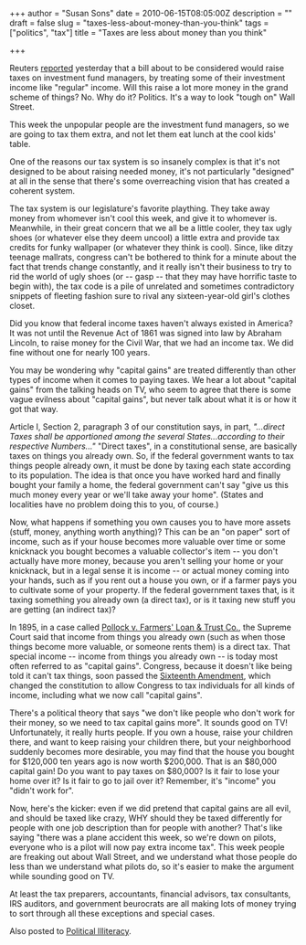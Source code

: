 +++
author = "Susan Sons"
date = 2010-06-15T08:05:00Z
description = ""
draft = false
slug = "taxes-less-about-money-than-you-think"
tags = ["politics", "tax"]
title = "Taxes are less about money than you think"

+++

Reuters [reported](http://www.reuters.com/article/idUSN1422565120100614) yesterday that a bill about to be considered would raise taxes on investment fund managers, by treating some of their investment income like "regular" income.  Will this raise a lot more money in the grand scheme of things?  No.  Why do it?  Politics.  It's a way to look "tough on" Wall Street.

This week the unpopular people are the investment fund managers, so we are going to tax them extra, and not let them eat lunch at the cool kids' table.

One of the reasons our tax system is so insanely complex is that it's not designed to be about raising needed money, it's not particularly "designed" at all in the sense that there's some overreaching vision that has created a coherent system.

The tax system is our legislature's favorite plaything.  They take away money from whomever isn't cool this week, and give it to whomever is.  Meanwhile, in their great concern that we all be a little cooler, they tax ugly shoes (or whatever else they deem uncool) a little extra and provide tax credits for funky wallpaper (or whatever they think is cool).  Since, like ditzy teenage mallrats, congress can't be bothered to think for a minute about the fact that trends change constantly, and it really isn't their business to try to rid the world of ugly shoes (or -- gasp -- that they may have horrific taste to begin with), the tax code is a pile of unrelated and sometimes contradictory snippets of fleeting fashion sure to rival any sixteen-year-old girl's clothes closet.

Did you know that federal income taxes haven't always existed in America?  It was not until the Revenue Act of 1861 was signed into law by Abraham Lincoln, to raise money for the Civil War, that we had an income tax.  We did fine without one for nearly 100 years.

You may be wondering why "capital gains" are treated differently than other types of income when it comes to paying taxes.  We hear a lot about "capital gains" from the talking heads on TV, who seem to agree that there is some vague evilness about "capital gains", but never talk about what it is or how it got that way.

Article I, Section 2, paragraph 3 of our constitution says, in part, *"...direct Taxes shall be apportioned among the several States...according to their respective Numbers..."*  "Direct taxes", in a constitutional sense, are basically taxes on things you already own.  So, if the federal government wants to tax things people already own, it must be done by taxing each state according to its population.  The idea is that once you have worked hard and finally bought your family a home, the federal government can't say "give us this much money every year or we'll take away your home".  (States and localities have no problem doing this to you, of course.)

Now, what happens if something you own causes you to have more assets (stuff, money, anything worth anything)?  This can be an "on paper" sort of income, such as if your house becomes more valuable over time or some knicknack you bought becomes a valuable collector's item -- you don't actually have more money, because you aren't selling your home or your knicknack, but in a legal sense it is income -- or actual money coming into your hands, such as if you rent out a house you own, or if a farmer pays you to cultivate some of your property.  If the federal government taxes that, is it taxing something you already own (a direct tax), or is it taxing new stuff you are getting (an indirect tax)?

In 1895, in a case called [Pollock v. Farmers' Loan & Trust Co.](http://en.wikipedia.org/wiki/Pollock_v._Farmers%27_Loan_%26_Trust_Co.), the Supreme Court said that income from things you already own (such as when those things become more valuable, or someone rents them) is a direct tax.  That special income -- income from things you already own -- is today most often referred to as "capital gains".  Congress, because it doesn't like being told it can't tax things, soon passed the [Sixteenth Amendment](http://en.wikipedia.org/wiki/Sixteenth_Amendment_to_the_United_States_Constitution), which changed the constitution to allow Congress to tax individuals for all kinds of income, including what we now call "capital gains".

There's a political theory that says "we don't like people who don't work for their money, so we need to tax capital gains more".  It sounds good on TV!  Unfortunately, it really hurts people.  If you own a house, raise your children there, and want to keep raising your children there, but your neighborhood suddenly becomes more desirable, you may find that the house you bought for $120,000 ten years ago is now worth $200,000.  That is an $80,000 capital gain!  Do you want to pay taxes on $80,000?  Is it fair to lose your home over it?  Is it fair to go to jail over it?  Remember, it's "income" you "didn't work for".

Now, here's the kicker: even if we did pretend that capital gains are all evil, and should be taxed like crazy, WHY should they be taxed differently for people with one job description than for people with another?  That's like saying "there was a plane accident this week, so we're down on pilots, everyone who is a pilot will now pay extra income tax".  This week people are freaking out about Wall Street, and we understand what those people do less than we understand what pilots do, so it's easier to make the argument while sounding good on TV.

At least the tax preparers, accountants, financial advisors, tax consultants, IRS auditors, and government beurocrats are all making lots of money trying to sort through all these exceptions and special cases.

 

Also posted to [Political Illiteracy](http://politicalilliteracy.us/node/454).

